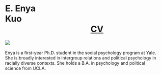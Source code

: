 # E. Enya Kuo&nbsp;&nbsp;&nbsp;&nbsp;&nbsp;&nbsp;&nbsp;&nbsp;&nbsp;&nbsp;&nbsp;&nbsp;&nbsp;&nbsp;&nbsp;&nbsp;&nbsp;&nbsp;&nbsp;&nbsp;&nbsp;&nbsp;&nbsp;&nbsp;&nbsp;&nbsp;&nbsp;&nbsp;&nbsp;&nbsp;&nbsp;&nbsp;&nbsp;&nbsp;&nbsp;&nbsp;&nbsp;&nbsp;&nbsp;&nbsp;&nbsp;&nbsp;&nbsp;&nbsp;&nbsp;&nbsp;&nbsp;&nbsp;&nbsp;&nbsp;&nbsp;&nbsp;&nbsp;&nbsp;&nbsp;&nbsp;&nbsp;&nbsp;&nbsp;&nbsp;&nbsp;&nbsp;&nbsp;&nbsp;&nbsp;&nbsp;&nbsp;&nbsp;&nbsp;&nbsp;&nbsp;&nbsp;&nbsp;&nbsp;&nbsp;&nbsp;&nbsp;&nbsp;&nbsp;&nbsp;&nbsp;&nbsp;&nbsp;&nbsp;&nbsp;&nbsp;&nbsp;&nbsp;&nbsp;&nbsp;&nbsp;&nbsp;&nbsp;&nbsp;&nbsp;&nbsp;&nbsp;&nbsp;&nbsp;&nbsp;&nbsp;&nbsp;&nbsp;&nbsp;&nbsp;&nbsp;&nbsp;&nbsp;&nbsp;[CV](https://www.dropbox.com/s/1itgycpatonqcm5/EKuo_CV.pdf?dl=0)
![](https://spcl.yale.edu/sites/default/files/resize/images/yale_ek-225x225.JPG)
<br>
<br>
Enya is a first-year Ph.D. student in the social psychology program at Yale. She is broadly interested in intergroup relations and political psychology in racially diverse contexts. She holds a B.A. in psychology and political science from UCLA.
